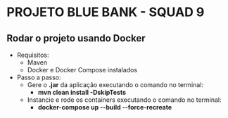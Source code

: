 # PROJETO BLUE BANK - SQUAD 9

## Rodar o projeto usando Docker
- Requisitos:
    - Maven
    - Docker e Docker Compose instalados
- Passo a passo:
    - Gere o <b>.jar</b> da aplicação executando o comando no terminal:
        - <b>mvn clean install -DskipTests</b>
    - Instancie e rode os containers executando o comando no terminal:
        - <b>docker-compose up --build --force-recreate</b>
